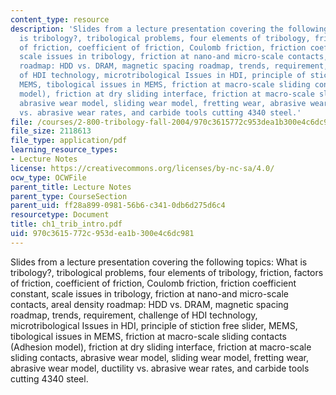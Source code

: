 ```yaml
---
content_type: resource
description: 'Slides from a lecture presentation covering the following topics: What
  is tribology?, tribological problems, four elements of tribology, friction, factors
  of friction, coefficient of friction, Coulomb friction, friction coefficient constant,
  scale issues in tribology, friction at nano-and micro-scale contacts, areal density
  roadmap: HDD vs. DRAM, magnetic spacing roadmap, trends, requirement, challenge
  of HDI technology, microtribological Issues in HDI, principle of stiction free slider,
  MEMS, tibological issues in MEMS, friction at macro-scale sliding contacts (Adhesion
  model), friction at dry sliding interface, friction at macro-scale sliding contacts,
  abrasive wear model, sliding wear model, fretting wear, abrasive wear model, ductility
  vs. abrasive wear rates, and carbide tools cutting 4340 steel.'
file: /courses/2-800-tribology-fall-2004/970c3615772c953dea1b300e4c6dc981_ch1_trib_intro.pdf
file_size: 2118613
file_type: application/pdf
learning_resource_types:
- Lecture Notes
license: https://creativecommons.org/licenses/by-nc-sa/4.0/
ocw_type: OCWFile
parent_title: Lecture Notes
parent_type: CourseSection
parent_uid: ff28a899-0981-56b6-c341-0db6d275d6c4
resourcetype: Document
title: ch1_trib_intro.pdf
uid: 970c3615-772c-953d-ea1b-300e4c6dc981
---
```

Slides from a lecture presentation covering the following topics: What is tribology?, tribological problems, four elements of tribology, friction, factors of friction, coefficient of friction, Coulomb friction, friction coefficient constant, scale issues in tribology, friction at nano-and micro-scale contacts, areal density roadmap: HDD vs. DRAM, magnetic spacing roadmap, trends, requirement, challenge of HDI technology, microtribological Issues in HDI, principle of stiction free slider, MEMS, tibological issues in MEMS, friction at macro-scale sliding contacts (Adhesion model), friction at dry sliding interface, friction at macro-scale sliding contacts, abrasive wear model, sliding wear model, fretting wear, abrasive wear model, ductility vs. abrasive wear rates, and carbide tools cutting 4340 steel.